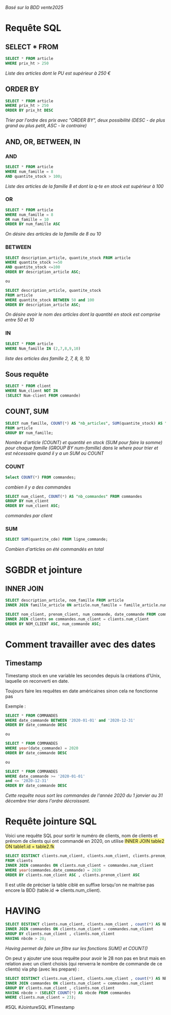*Basé sur la BDD vente2025*

# Requête SQL

## SELECT * FROM

``` SQL
SELECT * FROM article
WHERE prix_ht > 250
```
*Liste des articles dont le PU est supérieur à 250 €*

## ORDER BY
``` SQL
SELECT * FROM article
WHERE prix_ht > 250
ORDER BY prix_ht DESC
```
*Trier par l'ordre des prix avec "ORDER BY", deux possibilité (DESC - de plus grand au plus petit, ASC - le contraire)*

## AND, OR, BETWEEN, IN

### AND
``` SQL
SELECT * FROM article
WHERE num_famille = 8
AND quantite_stock > 100;
```
*Liste des articles de la famille 8 et dont la q-te en stock est supérieur à 100*

### OR
``` SQL
SELECT * FROM article
WHERE num_famille = 8
OR num_famille = 10
ORDER BY num_famille ASC
```
*On désire des articles de la famille de 8 ou 10*

### BETWEEN
``` SQL
SELECT description_article, quantite_stock FROM article
WHERE quantite_stock >=50
AND quantite_stock <=100
ORDER BY description_article ASC;

ou

SELECT description_article, quantite_stock
FROM article
WHERE quantite_stock BETWEEN 50 and 100
ORDER BY description_article ASC;
```
*On désire avoir le nom des articles dont la quantité en stock est comprise entre 50 et 10*

### IN
``` SQL
SELECT * FROM article
WHERE Num_famille IN (2,7,8,9,10)
```
*liste des articles des famille 2, 7, 8, 9, 10*

## Sous requête

``` SQL
SELECT * FROM client
WHERE Num_client NOT IN
(SELECT Num-client FROM commande)
```

## COUNT, SUM

``` SQL
SELECT num_famille, COUNT(*) AS "nb_articles", SUM(quantite_stock) AS "Quantité_en_stock"
FROM article
GROUP BY num_famille;
```
*Nombre d'article (COUNT) et quantité en stock (SUM pour faire la somme) pour chaque famille (GROUP BY num-famille) dans le where pour trier et est nécessaire quand il y a un SUM ou COUNT*
### COUNT

``` SQL
Select COUNT(*) FROM commandes;
```
*combien il y a des commandes*

``` SQL
SELECT num_client, COUNT(*) AS "nb_commandes" FROM commandes
GROUP BY num_client
ORDER BY num_client ASC;
```
*commandes par client*

### SUM

``` SQL
SELECT SUM(quantite_cde) FROM ligne_commande;
```
*Combien d'articles on été commandés en total*
  

# SGBDR et jointure

## INNER JOIN

``` SQL
SELECT description_article, nom_famille FROM article
INNER JOIN famille_article ON article.num_famille = famille_article.num_famille;
```

``` SQL
SELECT nom_client, prenom_client, num_commande, date_commande FROM commandes
INNER JOIN clients on commandes.num_client = clients.num_client
ORDER BY NOM_CLIENT ASC, num_commande ASC;
```

# Comment travailler avec des dates

## Timestamp

Timestamp stock en une variable les secondes depuis la créations d'Unix, laquelle on reconverti en date.

Toujours faire les requêtes en date américaines sinon cela ne fonctionne pas

Exemple :
```SQL
SELECT * FROM COMMANDES
WHERE date_commande BETWEEN '2020-01-01' and '2020-12-31'
ORDER BY date_commande DESC

ou

SELECT * FROM COMMANDES
WHERE year(date_commande) = 2020
ORDER BY date_commande DESC

ou

SELECT * FROM COMMANDES
WHERE date_commande >= '2020-01-01' 
and <= '2020-12-31'
ORDER BY date_commande DESC
```
*Cette requête nous sort les commandes de l'année 2020 du 1 janvier au 31 décembre trier dans l'ordre décroissant.*

# Requête jointure SQL

Voici une requête SQL pour sortir le numéro de clients, nom de clients et prénom de clients qui ont commandé en 2020, on utilise <span style="background:#fff88f">INNER JOIN table2 ON table1.id = table2.fk</span>
```SQL
SELECT DISTINCT clients.num_client, clients.nom_client, clients.prenom_client 
FROM clients
INNER JOIN commandes ON clients.num_client = commandes.num_client
WHERE year(commandes.date_commande) = 2020
ORDER BY clients.nom_client ASC , clients.prenom_client ASC
```
Il est utile de préciser la table ciblé en suffixe lorsqu'on ne maitrise pas encore la BDD (table.id => clients.num_client).

# HAVING

```SQL
SELECT DISTINCT clients.num_client, clients.nom_client , count(*) AS NBCDE FROM clients
INNER JOIN commandes ON clients.num_client = commandes.num_client
GROUP BY clients.num_client , clients.nom_client
HAVING nbcde > 28;
```
*Having permet de faire un filtre sur les fonctions SUM() et COUNT()*


On peut y ajouter une sous requête pour avoir le 28 non pas en brut mais en relation avec un client choisis (qui renverra le nombre de commande de ce clients) via php (avec les prepare) :
``` SQL
SELECT DISTINCT clients.num_client, clients.nom_client , count(*) AS NBCDE FROM clients
INNER JOIN commandes ON clients.num_client = commandes.num_client
GROUP BY clients.num_client , clients.nom_client
HAVING nbcde > (SELECT COUNT(*) AS nbcde FROM commandes
WHERE clients.num_client = 23);
```

#SQL  #JointureSQL #Timestamp

